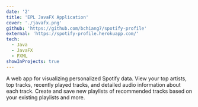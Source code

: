 ```yaml
---
date: '2'
title: 'EPL JavaFX Application'
cover: './javafx.png'
github: 'https://github.com/bchiang7/spotify-profile'
external: 'https://spotify-profile.herokuapp.com/'
tech:
  - Java
  - JavaFX
  - FXML
showInProjects: true
---
```


A web app for visualizing personalized Spotify data. View your top artists, top tracks, recently played tracks, and detailed audio information about each track. Create and save new playlists of recommended tracks based on your existing playlists and more.
